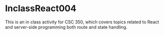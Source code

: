 # InclassReact004
This is an in class activity for CSC 350, which covers topics related to React and server-side programming both route and state handling.
